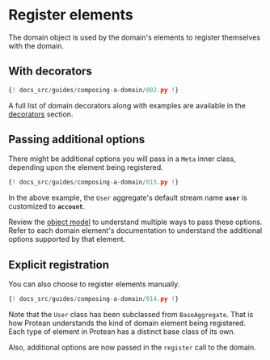 # Register elements

The domain object is used by the domain's elements to register themselves with
the domain.

## With decorators

```python hl_lines="7-11"
{! docs_src/guides/composing-a-domain/002.py !}
```

A full list of domain decorators along with examples are available in the
[decorators](element-decorators.md) section.

## Passing additional options

There might be additional options you will pass in a `Meta` inner class,
depending upon the element being registered.

```python hl_lines="7"
{! docs_src/guides/composing-a-domain/015.py !}
```

In the above example, the `User` aggregate's default stream name **`user`** is
customized to **`account`**.

Review the [object model](object-model.md) to understand
multiple ways to pass these options. Refer to each domain element's
documentation to understand the additional options supported by that element.

<!--FIXME Add info on how to get to each domain element -->

## Explicit registration

You can also choose to register elements manually.

```python hl_lines="7-10 13"
{! docs_src/guides/composing-a-domain/014.py !}
```

Note that the `User` class has been subclassed from `BaseAggregate`. That is
how Protean understands the kind of domain element being registered. Each type
of element in Protean has a distinct base class of its own.

Also, additional options are now passed in the `register` call to the domain.

<!-- FIXME Add link to base classes -->
